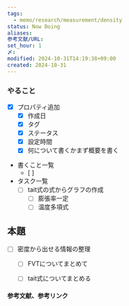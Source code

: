 ```yaml
---
tags:
  - memo/research/measurement/density
status: Now Doing
aliases: 
参考文献/URL: 
set_hour: 1
〆: 
modified: 2024-10-31T14:19:38+09:00
created: 2024-10-31
---
```


### やること
- [x] プロパティ追加
	- [x] 作成日
	- [x] タグ
	- [x] ステータス
	- [x] 設定時間
	- [x] 何について書くかまず概要を書く
- 書くこと一覧
	- [ ] 
- タスク一覧
	- [ ] tait式の式からグラフの作成
		- [ ] 膨張率一定
		- [ ] 温度多項式
## 本題

- [ ] 密度から出せる情報の整理
	- [ ] FVTについてまとめて
	- [ ] tait式についてまとめる


#### 参考文献、参考リンク